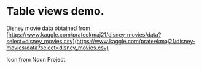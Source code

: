# Table views demo.

Disney movie data obtained from [https://www.kaggle.com/prateekmaj21/disney-movies/data?select=disney_movies.csv](https://www.kaggle.com/prateekmaj21/disney-movies/data?select=disney_movies.csv)

Icon from Noun Project.
